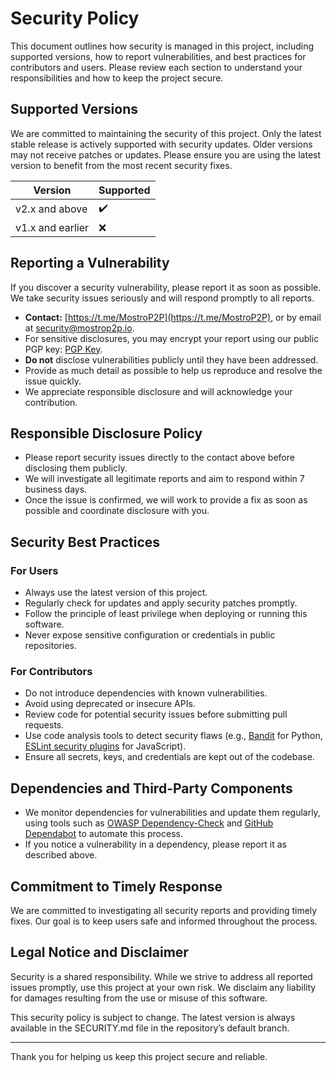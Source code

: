 # Security Policy

This document outlines how security is managed in this project, including supported versions, how to report vulnerabilities, and best practices for contributors and users. Please review each section to understand your responsibilities and how to keep the project secure.

## Supported Versions

We are committed to maintaining the security of this project. Only the latest stable release is actively supported with security updates. Older versions may not receive patches or updates. Please ensure you are using the latest version to benefit from the most recent security fixes.

| Version           | Supported |
| ----------------- | ---------- |
| v2.x and above    | ✔️         |
| v1.x and earlier  | ❌         |

## Reporting a Vulnerability

If you discover a security vulnerability, please report it as soon as possible. We take security issues seriously and will respond promptly to all reports.

- **Contact:** [https://t.me/MostroP2P](https://t.me/MostroP2P), or by email at security@mostrop2p.io.
- For sensitive disclosures, you may encrypt your report using our public PGP key: [PGP Key](https://example.com/pgp-key.txt).
- **Do not** disclose vulnerabilities publicly until they have been addressed.
- Provide as much detail as possible to help us reproduce and resolve the issue quickly.
- We appreciate responsible disclosure and will acknowledge your contribution.

## Responsible Disclosure Policy

- Please report security issues directly to the contact above before disclosing them publicly.
- We will investigate all legitimate reports and aim to respond within 7 business days.
- Once the issue is confirmed, we will work to provide a fix as soon as possible and coordinate disclosure with you.

## Security Best Practices

### For Users
- Always use the latest version of this project.
- Regularly check for updates and apply security patches promptly.
- Follow the principle of least privilege when deploying or running this software.
- Never expose sensitive configuration or credentials in public repositories.

### For Contributors
- Do not introduce dependencies with known vulnerabilities.
- Avoid using deprecated or insecure APIs.
- Review code for potential security issues before submitting pull requests.
- Use code analysis tools to detect security flaws (e.g., [Bandit](https://bandit.readthedocs.io/en/latest/) for Python, [ESLint security plugins](https://github.com/nodesecurity/eslint-plugin-security) for JavaScript).
- Ensure all secrets, keys, and credentials are kept out of the codebase.

## Dependencies and Third-Party Components

- We monitor dependencies for vulnerabilities and update them regularly, using tools such as [OWASP Dependency-Check](https://jeremylong.github.io/DependencyCheck/) and [GitHub Dependabot](https://docs.github.com/en/code-security/supply-chain-security/keeping-your-dependencies-updated-automatically) to automate this process.
- If you notice a vulnerability in a dependency, please report it as described above.

## Commitment to Timely Response

We are committed to investigating all security reports and providing timely fixes. Our goal is to keep users safe and informed throughout the process.

## Legal Notice and Disclaimer

Security is a shared responsibility. While we strive to address all reported issues promptly, use this project at your own risk. We disclaim any liability for damages resulting from the use or misuse of this software.

This security policy is subject to change. The latest version is always available in the SECURITY.md file in the repository’s default branch.

---

Thank you for helping us keep this project secure and reliable.
